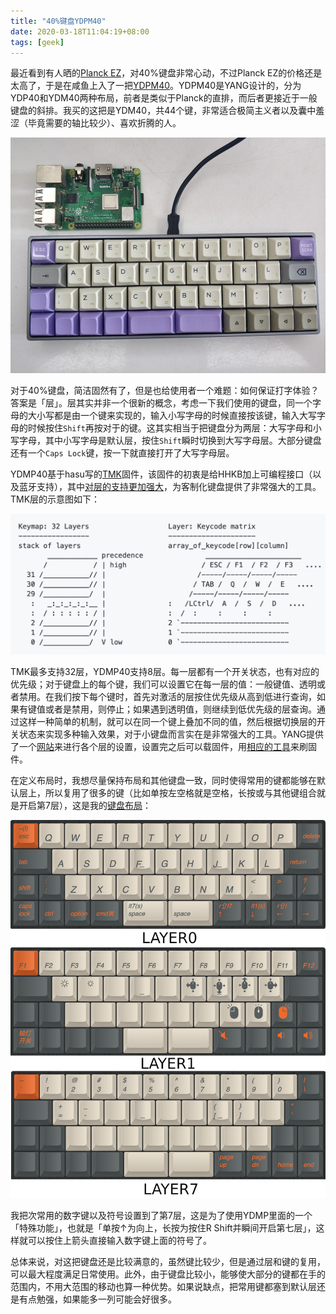 ```yaml
---
title: "40%键盘YDPM40"
date: 2020-03-18T11:04:19+08:00
tags: [geek]
---
```


最近看到有人晒的[Planck EZ](https://ergodox-ez.com/pages/planck)，对40%键盘非常心动，不过Planck EZ的价格还是太高了，于是在咸鱼上入了一把[YDPM40](http://help.ydkb.io/doku.php?id=keyboards:ydpm40)。YDPM40是YANG设计的，分为YDP40和YDM40两种布局，前者是类似于Planck的直排，而后者更接近于一般键盘的斜排。我买的这把是YDM40，共44个键，非常适合极简主义者以及囊中羞涩（毕竟需要的轴比较少）、喜欢折腾的人。

![YDPM40](ydpm40.jpg)

对于40%键盘，简洁固然有了，但是也给使用者一个难题：如何保证打字体验？答案是「层」。层其实并非一个很新的概念，考虑一下我们使用的键盘，同一个字母的大小写都是由一个键来实现的，输入小写字母的时候直接按该键，输入大写字母的时候按住`Shift`再按对于的键。这其实相当于把键盘分为两层：大写字母和小写字母，其中小写字母是默认层，按住`Shift`瞬时切换到大写字母层。大部分键盘还有一个`Caps Lock`键，按一下就直接打开了大写字母层。


YDMP40基于hasu写的[TMK](https://geekhack.org/index.php?topic=41989.0)固件，该固件的初衷是给HHKB加上可编程接口（以及蓝牙支持），其中[对层的支持更加强大](https://github.com/tmk/tmk_keyboard/wiki/Keymap)，为客制化键盘提供了非常强大的工具。TMK层的示意图如下：

![TMK Layers](tmk_layers.png)

TMK最多支持32层，YDMP40支持8层。每一层都有一个开关状态，也有对应的优先级；对于键盘上的每个键，我们可以设置它在每一层的值：一般键值、透明或者禁用。在我们按下每个键时，首先对激活的层按住优先级从高到低进行查询，如果有键值或者是禁用，则停止；如果遇到透明值，则继续到低优先级的层查询。通过这样一种简单的机制，就可以在同一个键上叠加不同的值，然后根据切换层的开关状态来实现多种输入效果，对于小键盘而言实在是非常强大的工具。YANG提供了一个[网站](http://ydkb.io/)来进行各个层的设置，设置完之后可以载固件，用[相应的工具](http://help.ydkb.io/doku.php?id=bootloader:boothid)来刷固件。

在定义布局时，我想尽量保持布局和其他键盘一致，同时使得常用的键都能够在默认层上，所以复用了很多的键（比如单按左空格就是空格，长按或与其他键组合就是开启第7层），这是我的[键盘布局](http://mrw.so/4G1oNZ)：

![My Layers](layers.png)

我把次常用的数字键以及符号设置到了第7层，这是为了使用YDMP里面的一个「特殊功能」，也就是「单按↑为向上，长按为按住R Shift并瞬间开启第七层」，这样就可以按住上箭头直接输入数字键上面的符号了。

总体来说，对这把键盘还是比较满意的，虽然键比较少，但是通过层和键的复用，可以最大程度满足日常使用。此外，由于键盘比较小，能够使大部分的键都在手的范围内，不用大范围的移动也算一种优势。如果说缺点，把常用键都塞到默认层还是有点勉强，如果能多一列可能会好很多。
